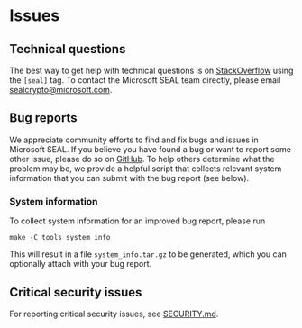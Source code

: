 # Issues

## Technical questions

The best way to get help with technical questions is on
[StackOverflow](https://stackoverflow.com/questions/tagged/seal) using the `[seal]`
tag. To contact the Microsoft SEAL team directly, please email
[sealcrypto@microsoft.com](mailto:sealcrypto@microsoft.com).

## Bug reports

We appreciate community efforts to find and fix bugs and issues in Microsoft SEAL.
If you believe you have found a bug or want to report some other issue, please
do so on [GitHub](https://github.com/Microsoft/SEAL/issues). To help others
determine what the problem may be, we provide a helpful script that collects
relevant system information that you can submit with the bug report (see below).

### System information

To collect system information for an improved bug report, please run
```
make -C tools system_info
```
This will result in a file `system_info.tar.gz` to be generated, which you can
optionally attach with your bug report.

## Critical security issues

For reporting critical security issues, see [SECURITY.md](SECURITY.md).
